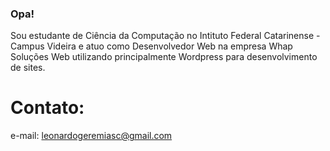 ### Opa!

Sou estudante de Ciência da Computação no Intituto Federal Catarinense - Campus Videira e atuo como Desenvolvedor Web na empresa Whap Soluções Web utilizando principalmente Wordpress para desenvolvimento de sites.

# Contato:
e-mail: leonardogeremiasc@gmail.com

<!--
**LGeremia/LGeremia** is a ✨ _special_ ✨ repository because its `README.md` (this file) appears on your GitHub profile.

Here are some ideas to get you started:

- 🔭 I’m currently working on ...
- 🌱 I’m currently learning ...
- 👯 I’m looking to collaborate on ...
- 🤔 I’m looking for help with ...
- 💬 Ask me about ...
- 📫 How to reach me: ...
- 😄 Pronouns: ...
- ⚡ Fun fact: ...
-->

